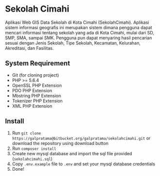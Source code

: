 # Sekolah Cimahi
Aplikasi Web GIS Data Sekolah di Kota Cimahi (SekolahCimahi). Aplikasi sistem informasi geografis ini merupakan sistem dimana pengguna dapat mencari informasi tentang sekolah yang ada di Kota Cimahi, mulai dari SD, SMP, SMA, sampai SMK. 
Pengguna pun dapat menyaring hasil pencarian sesuai dengan Jenis Sekolah, Tipe Sekolah, Kecamatan, Kelurahan, Akreditasi, dan Fasilitas.

## System Requirement
- Git (for cloning project)
- PHP >= 5.6.4
- OpenSSL PHP Extension
- PDO PHP Extension
- Mbstring PHP Extension
- Tokenizer PHP Extension
- XML PHP Extension

## Install
1. Run `git clone https://galpratama@bitbucket.org/galpratama/sekolahcimahi.git` or download the repository using download button
2. Run `composer install`
3. Create new mysql database and import the sql file provided (`sekolahcimahi.sql`)
4. Copy `.env.example` file to `.env` and set your mysql database credentials
5. Done!
